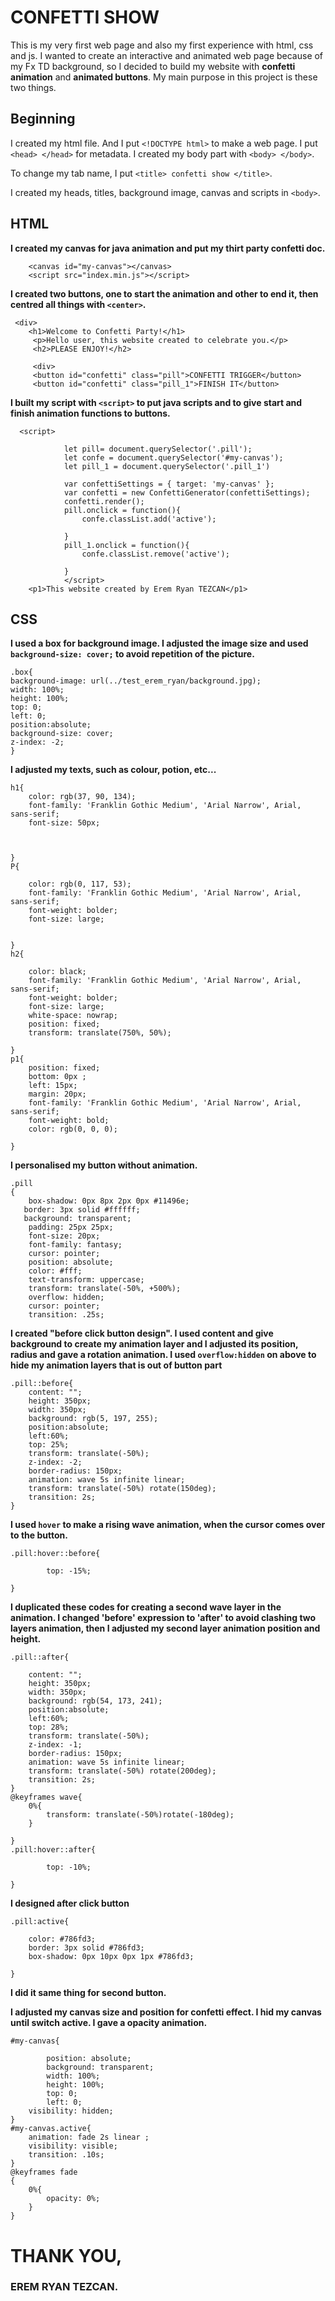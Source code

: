 # CONFETTI SHOW
This is my very first web page and also my first experience with html, css and js. I wanted to create an interactive and animated web page because of my Fx TD background, so I decided to build my website with **confetti animation** and **animated buttons**. My main purpose in this project is these two things.

## Beginning

I created my html file. And I put `<!DOCTYPE html>` to make a web page. I put `<head> </head>` for metadata. I created my body part with `<body> </body>`.

To change my tab name, I put `<title> confetti show </title>`.

I created my heads, titles, background image, canvas and scripts in `<body>`.

## HTML

**I created my canvas for java animation and put my thirt party confetti doc.**
    
```    
    <canvas id="my-canvas"></canvas>
    <script src="index.min.js"></script>
```

**I created two buttons, one to start the animation and other to end it, then centred all things with `<center>`.**
```
 <div>
    <h1>Welcome to Confetti Party!</h1>
     <p>Hello user, this website created to celebrate you.</p>
     <h2>PLEASE ENJOY!</h2>
     
     <div>
     <button id="confetti" class="pill">CONFETTI TRIGGER</button>
     <button id="confetti" class="pill_1">FINISH IT</button>
```



**I built my script with `<script>` to put java scripts and to give start and finish animation functions to buttons.**
```
  <script>
   
            let pill= document.querySelector('.pill');
            let confe = document.querySelector('#my-canvas');
            let pill_1 = document.querySelector('.pill_1')
            
            var confettiSettings = { target: 'my-canvas' };
            var confetti = new ConfettiGenerator(confettiSettings);
            confetti.render();
            pill.onclick = function(){
                confe.classList.add('active');
             
            }
            pill_1.onclick = function(){
                confe.classList.remove('active');
                
            }
            </script>
    <p1>This website created by Erem Ryan TEZCAN</p1>
 ```

## CSS
    
 **I used a box for background image. I adjusted the image size and used `background-size: cover;` to avoid repetition of the picture.**
   ``` 
   .box{
background-image: url(../test_erem_ryan/background.jpg);
width: 100%;
height: 100%;
top: 0;
left: 0;
position:absolute;
background-size: cover;
z-index: -2;
}
```
**I adjusted my texts, such as colour, potion, etc...**
```
h1{
    color: rgb(37, 90, 134);
    font-family: 'Franklin Gothic Medium', 'Arial Narrow', Arial, sans-serif;
    font-size: 50px;
  
    

}
P{

    color: rgb(0, 117, 53);
    font-family: 'Franklin Gothic Medium', 'Arial Narrow', Arial, sans-serif;
    font-weight: bolder;
    font-size: large;
    
    
}
h2{

    color: black;
    font-family: 'Franklin Gothic Medium', 'Arial Narrow', Arial, sans-serif;
    font-weight: bolder;
    font-size: large;
    white-space: nowrap;
    position: fixed;
    transform: translate(750%, 50%);

}
p1{
    position: fixed;
    bottom: 0px ;
    left: 15px;
    margin: 20px;
    font-family: 'Franklin Gothic Medium', 'Arial Narrow', Arial, sans-serif;
    font-weight: bold;
    color: rgb(0, 0, 0);

}
```

**I personalised my button without animation.**
```
.pill
{
    box-shadow: 0px 8px 2px 0px #11496e;
   border: 3px solid #ffffff;
   background: transparent;
    padding: 25px 25px;
    font-size: 20px;
    font-family: fantasy;
    cursor: pointer;
    position: absolute;
    color: #fff;
    text-transform: uppercase;
    transform: translate(-50%, +500%);
    overflow: hidden;
    cursor: pointer;
    transition: .25s;
```
**I created "before click button design". I used content and give background to create my animation layer and I adjusted its position, radius and gave a rotation animation. I used `overflow:hidden` on above to hide my animation layers that is out of button part**
```
.pill::before{
    content: "";
    height: 350px;
    width: 350px;
    background: rgb(5, 197, 255);
    position:absolute;
    left:60%;
    top: 25%;
    transform: translate(-50%);
    z-index: -2;
    border-radius: 150px;
    animation: wave 5s infinite linear;
    transform: translate(-50%) rotate(150deg);
    transition: 2s;
}
```
**I used `hover` to make a rising wave animation, when the cursor comes over to the button.**
```
.pill:hover::before{

        top: -15%;

}
```

**I duplicated these codes for creating a second wave layer in the animation. I changed 'before' expression to 'after' to avoid clashing two layers animation, then I adjusted my second layer animation position and height.**
```
.pill::after{
    
    content: "";
    height: 350px;
    width: 350px;
    background: rgb(54, 173, 241);
    position:absolute;
    left:60%;
    top: 28%;
    transform: translate(-50%);
    z-index: -1;
    border-radius: 150px;
    animation: wave 5s infinite linear;
    transform: translate(-50%) rotate(200deg);
    transition: 2s;
}
@keyframes wave{
    0%{
        transform: translate(-50%)rotate(-180deg);
    }
  
}
.pill:hover::after{

        top: -10%;

}
```
**I designed after click button**
```
.pill:active{

    color: #786fd3;
    border: 3px solid #786fd3;
    box-shadow: 0px 10px 0px 1px #786fd3;

}
```
**I did it same thing for second button.** 


**I adjusted my canvas size and position for confetti effect. I hid my canvas until switch active. I gave a opacity animation.**
```
#my-canvas{

        position: absolute;
        background: transparent;
        width: 100%;
        height: 100%;
        top: 0;
        left: 0;
    visibility: hidden;
}
#my-canvas.active{
    animation: fade 2s linear ; 
    visibility: visible;
    transition: .10s;
}
@keyframes fade
{
    0%{
        opacity: 0%;
    }
}

```

# THANK YOU,
### EREM RYAN TEZCAN.
